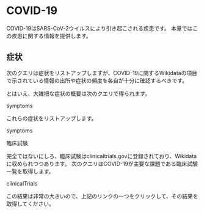 # COVID-19

<topic>COVID-19</topic>は<topic>SARS-CoV-2</topic>ウイルスにより引き起こされる疾患です。
本章ではこの疾患に関する情報を提供します。

## 症状

次のクエリは症状をリストアップしますが、COVID-19に関するWikidataの項目で示されている情報の出所や症状の頻度を各自が十分に確認するべきです。

とはいえ、大雑把な症状の概要は次のクエリで得られます。

<sparql>symptoms</sparql>

これらの症状をリストアップします。

<out>symptoms</out>

<section level="##" label="trials">臨床試験</section>

完全ではないにしろ、<topic>臨床試験</topic>は<topic>clinicaltrials.gov</topic>に登録されており、Wikidataに収められつつあります。
次のクエリはCOVID-19が主要な課題である臨床試験一覧を取得します。

<sparql>clinicalTrials</sparql>

この結果は非常の大きいので、上記のリンクの一つをクリックして、その結果を取得してください。